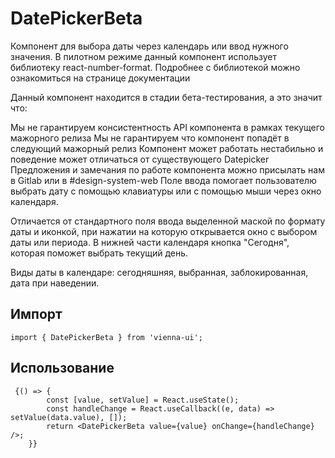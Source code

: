 # DatePickerBeta

Компонент для выбора даты через календарь или ввод нужного значения.
В пилотном режиме данный компонент использует библиотеку react-number-format. Подробнее с библиотекой можно ознакомиться на странице документации

Данный компонент находится в стадии бета-тестирования, а это значит что:

Мы не гарантируем консистентность API компонента в рамках текущего мажорного релиза
Мы не гарантируем что компонент попадёт в следующий мажорный релиз
Компонент может работать нестабильно и поведение может отличаться от существующего Datepicker
Предложения и замечания по работе компонента можно присылать нам в Gitlab или в #design-system-web
Поле ввода помогает пользователю выбрать дату с помощью клавиатуры или с помощью мыши через окно календаря.

Отличается от стандартного поля ввода выделенной маской по формату даты и иконкой, при нажатии на которую открывается окно с выбором даты или периода. В нижней части календаря кнопка "Сегодня", которая поможет выбрать текущий день.

Виды даты в календаре: сегодняшняя, выбранная, заблокированная, дата при наведении.

## Импорт

```
import { DatePickerBeta } from 'vienna-ui';
```

## Использование
```
 {() => {
        const [value, setValue] = React.useState();
        const handleChange = React.useCallback((e, data) => setValue(data.value), []);
        return <DatePickerBeta value={value} onChange={handleChange} />;
    }}
```
